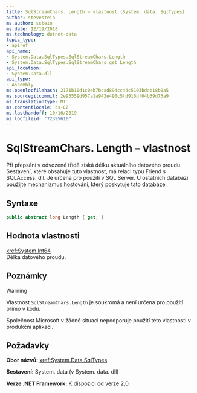 ```yaml
---
title: SqlStreamChars. Length – vlastnost (System. data. SqlTypes)
author: stevestein
ms.author: sstein
ms.date: 12/19/2018
ms.technology: dotnet-data
topic_type:
- apiref
api_name:
- System.Data.SqlTypes.SqlStreamChars.Length
- System.Data.SqlTypes.SqlStreamChars.get_Length
api_location:
- System.Data.dll
api_type:
- Assembly
ms.openlocfilehash: 2171b10d1c0eb7bcad894cc44c5103bdab18b0a5
ms.sourcegitcommit: 2e95559d957a1a942e490c5fd916df04b39d73a9
ms.translationtype: MT
ms.contentlocale: cs-CZ
ms.lasthandoff: 10/16/2019
ms.locfileid: "72395610"
---
```

# <a name="sqlstreamcharslength-property"></a>SqlStreamChars. Length – vlastnost

Při přepsání v odvozené třídě získá délku aktuálního datového proudu. Sestavení, které obsahuje tuto vlastnost, má relaci typu Friend s SQLAccess. dll. Je určena pro použití v SQL Server. U ostatních databází použijte mechanizmus hostování, který poskytuje tato databáze.

## <a name="syntax"></a>Syntaxe

```csharp
public abstract long Length { get; }
```

## <a name="property-value"></a>Hodnota vlastnosti

<xref:System.Int64>\
Délka datového proudu.

## <a name="remarks"></a>Poznámky

> [!WARNING]
> Vlastnost `SqlStreamChars.Length` je soukromá a není určena pro použití přímo v kódu.
>
> Společnost Microsoft v žádné situaci nepodporuje použití této vlastnosti v produkční aplikaci.

## <a name="requirements"></a>Požadavky

**Obor názvů:** <xref:System.Data.SqlTypes>

**Sestavení:** System. data (v System. data. dll)

**Verze .NET Framework:** K dispozici od verze 2,0.
